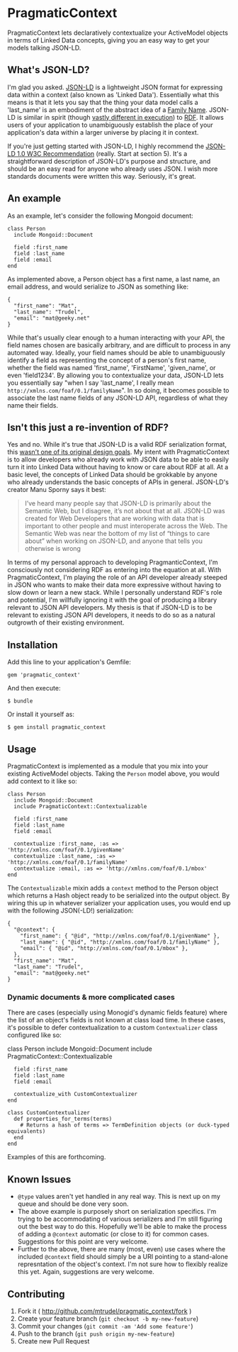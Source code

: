 # PragmaticContext

PragmaticContext lets declaratively contextualize your
ActiveModel objects in terms of Linked Data concepts, giving you an easy way to
get your models talking JSON-LD.

## What's JSON-LD?

I'm glad you asked. [JSON-LD](http://json-ld.org/) is a lightweight JSON format
for expressing data within a context (also known as 'Linked Data'). Essentially
what this means is that it lets you say that the thing your data model calls
a 'last_name' is an embodiment of the abstract idea of a [Family
Name](http://xmlns.com/foaf/spec/#term_familyName). JSON-LD is similar in spirit
(though [vastly different in
execution](http://manu.sporny.org/2014/json-ld-origins-2/)) to
[RDF](http://en.wikipedia.org/wiki/Resource_Description_Framework). It allows
users of your application to unambiguously establish the place of your application's data
within a larger universe by placing it in context.

If you're just getting started with JSON-LD, I highly recommend the [JSON-LD 1.0 W3C
Recommendation](http://www.w3.org/TR/json-ld/) (really. Start at section 5).
It's a straightforward description of JSON-LD's purpose and structure, and
should be an easy read for anyone who already uses JSON. I wish more standards
documents were written this way. Seriously, it's great.

## An example

As an example, let's consider the following Mongoid document:

    class Person
      include Mongoid::Document

      field :first_name
      field :last_name
      field :email
    end

As implemented above, a Person object has a first name, a last name, an email
address, and would serialize to JSON as something like:

    { 
      "first_name": "Mat",
      "last_name": "Trudel",
      "email": "mat@geeky.net"
    }

While that's usually clear enough to a human interacting with your API, the
field names chosen are basically arbitrary, and are difficult to process in any
automated way. Ideally, your field names should be able to unambiguously
identify a field as representing the concept of a person's first
name, whether the field was named 'first_name', 'FirstName', 'given_name', or
even 'field1234'. By allowing you to contextualize your data, JSON-LD lets you
essentially say "when I say 'last_name', I really mean
`http://xmlns.com/foaf/0.1/familyName`". In so doing, it becomes possible to
associate the last name fields of any JSON-LD API, regardless of what they name
their fields.

## Isn't this just a re-invention of RDF?

Yes and no. While it's true that JSON-LD is a valid RDF serialization format,
this [wasn't one of its original design
goals](http://manu.sporny.org/2014/json-ld-origins-2/). My intent with
PragmaticContext is to allow developers who already work with JSON data to be
able to easily turn it into Linked Data without having to know or care about RDF
at all. At a basic level, the concepts of Linked Data should be grokkable by
anyone who already understands the basic concepts of APIs in general. JSON-LD's
creator Manu Sporny says it best:

> I’ve heard many people say that JSON-LD is primarily about the Semantic Web,
> but I disagree, it’s not about that at all. JSON-LD was created for Web
> Developers that are working with data that is important to other people and
> must interoperate across the Web. The Semantic Web was near the bottom of my
> list of “things to care about” when working on JSON-LD, and anyone that tells
> you otherwise is wrong

In terms of my personal approach to developing PragmanticContext, I'm
consciously not considering RDF as entering into the equation at all. With
PragmaticContext, I'm playing the role of an API developer already steeped in
JSON who wants to make their data more expressive without having to slow down
or learn a new stack. While I personally understand RDF's role and potential,
I'm willfully ignoring it with the goal of producing a library relevant to JSON
API developers. My thesis is that if JSON-LD is to be relevant to existing JSON
API developers, it needs to do so as a natural outgrowth of their existing
environment.

## Installation

Add this line to your application's Gemfile:

    gem 'pragmatic_context'

And then execute:

    $ bundle

Or install it yourself as:

    $ gem install pragmatic_context

## Usage

PragmaticContext is implemented as a module that you mix into your existing
ActiveModel objects. Taking the `Person` model above, you would add context to
it like so:

    class Person
      include Mongoid::Document
      include PragmaticContext::Contextualizable

      field :first_name
      field :last_name
      field :email

      contextualize :first_name, :as => 'http://xmlns.com/foaf/0.1/givenName'
      contextualize :last_name, :as => 'http://xmlns.com/foaf/0.1/familyName'
      contextualize :email, :as => 'http://xmlns.com/foaf/0.1/mbox'
    end

The `Contextualizable` mixin adds a `context` method to the Person object which
returns a Hash object ready to be serialized into the output object. By wiring
this up in whatever serializer your application uses, you would end up with
the following JSON(-LD!) serialization:


    { 
      "@context": {
        "first_name": { "@id", "http://xmlns.com/foaf/0.1/givenName" },
        "last_name": { "@id", "http://xmlns.com/foaf/0.1/familyName" },
        "email": { "@id", "http://xmlns.com/foaf/0.1/mbox" },
      },
      "first_name": "Mat",
      "last_name": "Trudel",
      "email": "mat@geeky.net"
    }

### Dynamic documents & more complicated cases

There are cases (especially using Monogid's dynamic fields feature) where the
list of an object's fields is not known at class load time. In these cases, it's
possible to defer contextualization to a custom `Contextualizer` class
configured like so:

   class Person
      include Mongoid::Document
      include PragmaticContext::Contextualizable

      field :first_name
      field :last_name
      field :email

      contextualize_with CustomContextualizer
    end

    class CustomContextualizer
      def properties_for_terms(terms)
        # Returns a hash of terms => TermDefinition objects (or duck-typed equivalents)
      end
    end

Examples of this are forthcoming.

## Known Issues

* `@type` values aren't yet handled in any real way. This is next up on my queue
  and should be done very soon.
* The above example is purposely short on serialization specifics. I'm trying to
  be accommodating of various serializers and I'm still figuring out the best
  way to do this. Hopefully we'll be able to make the process of adding
  a `@context` automatic (or close to it) for common cases. Suggestions for this
  point are very welcome.
* Further to the above, there are many (most, even) use cases where the included
  `@context` field should simply be a URI pointing to a stand-alone
  represntation of the object's context. I'm not sure how to flexibly realize
  this yet. Again, suggestions are very welcome.

## Contributing

1. Fork it ( http://github.com/mtrudel/pragmatic_context/fork )
2. Create your feature branch (`git checkout -b my-new-feature`)
3. Commit your changes (`git commit -am 'Add some feature'`)
4. Push to the branch (`git push origin my-new-feature`)
5. Create new Pull Request

